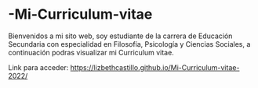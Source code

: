 # -Mi-Curriculum-vitae

Bienvenidos a mi sito web, soy estudiante de la carrera de Educación Secundaria con especialidad en Filosofía, Psicología y Ciencias Sociales, a continuación podras visualizar mi Curriculum vitae.

Link para acceder: https://lizbethcastillo.github.io/Mi-Curriculum-vitae-2022/
